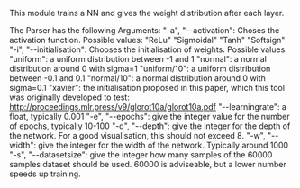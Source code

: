 This module trains a NN and gives the weight distribution after each layer. 

The Parser has the following Arguments: 
"-a", "--activation": Choses the activation function. Possible values: 
    "ReLu"
    "Sigmoidal"
    "Tanh"
    "Softsign"
"-i", "--initialisation": Chooses the initialisation of weights. Possible values: 
    "uniform": a uniform distribution between -1 and 1
    "normal": a normal distribution around 0 with sigma=1
    "uniform/10": a uniform distribution between -0.1 and 0.1
    "normal/10": a normal distribution around 0 with sigma=0.1
    "xavier": the initialisation proposed in this paper, which this tool was originally developed to test: http://proceedings.mlr.press/v9/glorot10a/glorot10a.pdf
"--learningrate": a float, typically 0.001
"-e", "--epochs": give the integer value for the number of epochs, typically 10-100
"-d", "--depth": give the integer for the depth of the network. For a good visualisation, this should not exceed 8.
"-w", "--width": give the integer for the width of the network. Typically around 1000
"-s", "--datasetsize": give the integer how many samples of the 60000 samples dataset should be used. 60000 is adviseable, but a lower number speeds up training. 